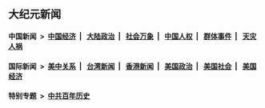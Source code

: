 ## 大纪元新闻

#### 中国新闻 &nbsp;>&nbsp; [中国经济](indexes/ncid283/README.md?11131245) &nbsp;| &nbsp; [大陆政治](indexes/ncid277/README.md?11131245) &nbsp;| &nbsp; [社会万象](indexes/ncid282/README.md?11131245) &nbsp;| &nbsp; [中国人权](indexes/ncid278/README.md?11131245) &nbsp;| &nbsp; [群体事件](indexes/ncid279/README.md?11131245) &nbsp;| &nbsp; [天灾人祸](indexes/ncid280/README.md?11131245)

#### 国际新闻 &nbsp;>&nbsp; [美中关系](indexes/nf1412576/README.md?11131245) &nbsp;| &nbsp; [台湾新闻](indexes/ncid1349361/README.md?11131245) &nbsp;| &nbsp; [香港新闻](indexes/ncid1349362/README.md?11131245) &nbsp;| &nbsp; [美国政治](indexes/ncid1078159/README.md?11131245) &nbsp;| &nbsp; [美国社会](indexes/ncid1078160/README.md?11131245) &nbsp;| &nbsp; [美国经济](indexes/ncid1078158/README.md?11131245)

#### 特别专题 &nbsp;>&nbsp; [中共百年历史](https://github.com/epoch-news/epoch-special/blob/master/README.md?11131245)  

